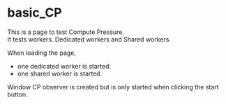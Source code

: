 # basic_CP
This is a page to test Compute Pressure.  
It tests workers. Dedicated workers and Shared workers.  

When loading the page,
 - one dedicated worker is started.
 - one shared worker is started.

Window CP observer is created but is only started when clicking the start button.  

